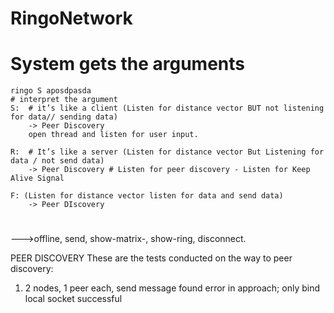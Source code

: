# RingoNetwork

# System gets the arguments
	ringo S aposdpasda
	# interpret the argument
	S:  # it’s like a client (Listen for distance vector BUT not listening for data// sending data)
		-> Peer Discovery
		open thread and listen for user input.

	R:  # It’s like a server (Listen for distance vector But Listening for data / not send data)
		-> Peer Discovery # Listen for peer discovery - Listen for Keep Alive Signal

	F: (Listen for distance vector listen for data and send data)
		-> Peer DIscovery

# 
———>offline, send, show-matrix-, show-ring, disconnect.


PEER DISCOVERY
These are the tests conducted on the way to peer discovery:
1) 2 nodes, 1 peer each, send message
	found error in approach; only bind local socket
	successful